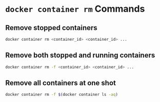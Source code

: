 # `docker container rm` Commands

## Remove stopped containers

```bash
docker container rm <container_id> <container_id> ...
```

## Remove both stopped and running containers

```bash
docker container rm -f <container_id> <container_id> ...
```

## Remove all containers at one shot

```bash
docker container rm -f $(docker container ls -aq)
```
